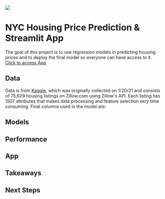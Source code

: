 ![](https://cdn.shopify.com/s/files/1/0902/2046/products/NYC-Rowhouses-final-2000px-w_1200x1200.jpg?v=1661202266)

# NYC Housing Price Prediction & Streamlit App 
The goal of this project is to use regression models in predicting housing prices and to deploy the final model so everyone can have access to it.  
[Click to access App](https://baharbiazar-nyhousing-app-3l9e70.streamlit.app/)
## Data
Data is from [Kaggle](https://www.kaggle.com/datasets/ericpierce/new-york-housing-zillow-api), which was originally collected on 1/20/21 and consists of 75,629 housing listings on Zillow.com using Zillow's API. Each listing has 1507 attributes that makes data processing and feature selection very time consuming.
Final columns used in the model are: 

## Models
## Performance
## App
## Takeaways
## Next Steps
